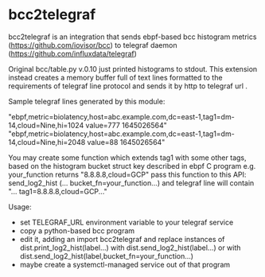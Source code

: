 # bcc2telegraf
bcc2telegraf is an integration that sends ebpf-based bcc histogram metrics (https://github.com/iovisor/bcc)  to telegraf daemon (https://github.com/influxdata/telegraf)

Original bcc/table.py v.0.10 just printed histograms to stdout.
This extension instead creates a memory buffer full of text lines formatted to the requirements of telegraf line protocol and sends it by http to telegraf url .

Sample telegraf lines generated by this module:

"ebpf,metric=biolatency,host=abc.example.com,dc=east-1,tag1=dm-14,cloud=Nine,hi=1024 value=777 1645026564"
"ebpf,metric=biolatency,host=abc.example.com,dc=east-1,tag1=dm-14,cloud=Nine,hi=2048 value=88 1645026564"


You may create some function which extends tag1 with some other tags, based on the histogram bucket struct key described in ebpf C program
e.g. your_function returns "8.8.8.8,cloud=GCP" 
pass this function to this API: send_log2_hist (... bucket_fn=your_function...)
and telegraf line will contain "... tag1=8.8.8.8,cloud=GCP..."

Usage: 
- set TELEGRAF_URL environment variable to your telegraf service 
- copy a python-based bcc program
- edit it, adding an
          import bcc2telegraf
    and replace instances of 
          dist.print_log2_hist(label...)
    with 
          dist.send_log2_hist(label...)
    or with 
          dist.send_log2_hist(label,bucket_fn=your_function...)
 - maybe create a systemctl-managed service out of that program 
